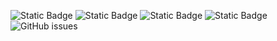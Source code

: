 ![Static Badge](https://img.shields.io/badge/blacklists-60-000000) ![Static Badge](https://img.shields.io/badge/blacklisted-2772387-cc0000) ![Static Badge](https://img.shields.io/badge/whitelisted-2242-00CC00) ![Static Badge](https://img.shields.io/badge/streaming_blacklist-28106-000000) ![GitHub issues](https://img.shields.io/github/issues/fabriziosalmi/blacklists)
